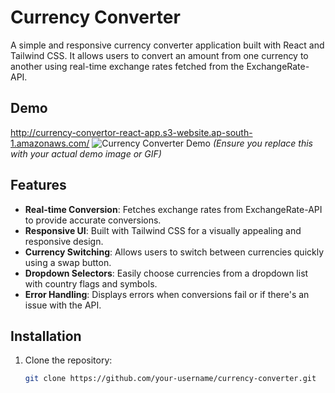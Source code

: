 # Currency Converter

A simple and responsive currency converter application built with React and Tailwind CSS. It allows users to convert an amount from one currency to another using real-time exchange rates fetched from the ExchangeRate-API.

## Demo
http://currency-convertor-react-app.s3-website.ap-south-1.amazonaws.com/
![Currency Converter Demo](./images/demo.gif) *(Ensure you replace this with your actual demo image or GIF)*

## Features

- **Real-time Conversion**: Fetches exchange rates from ExchangeRate-API to provide accurate conversions.
- **Responsive UI**: Built with Tailwind CSS for a visually appealing and responsive design.
- **Currency Switching**: Allows users to switch between currencies quickly using a swap button.
- **Dropdown Selectors**: Easily choose currencies from a dropdown list with country flags and symbols.
- **Error Handling**: Displays errors when conversions fail or if there's an issue with the API.

## Installation

1. Clone the repository:
   ```bash
   git clone https://github.com/your-username/currency-converter.git
